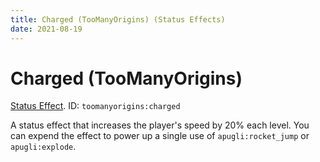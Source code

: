 ```yaml
---
title: Charged (TooManyOrigins) (Status Effects)
date: 2021-08-19
---
```

# Charged (TooManyOrigins)

[Status Effect](../misc/effects.md). ID: `toomanyorigins:charged`

A status effect that increases the player's speed by 20% each level. You can expend the effect to power up a single use of `apugli:rocket_jump` or `apugli:explode`.